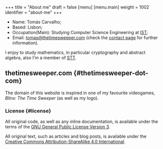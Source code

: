 +++
title = "About me"
draft = false
[menu]
  [menu.main]
    weight = 1002
    identifier = "about-me"
+++

-   Name: Tomás Carvalho;
-   Based: Lisbon;
-   Occupation(Main): Studying Computer Science Engineering at [IST](https://tecnico.ulisboa.pt/en/);
-   Email: [tomas@thetimesweeper.com](mailto:tomas@thetimesweeper.com) (check the [contact page](https://thetimesweeper.com/contact/) for further information).

I enjoy to study mathematics, in particular cryptography and abstract
algebra, also I'm a member of [STT](https://ctftime.org/team/34619).


## thetimesweeper.com {#thetimesweeper-dot-com}

The domain of this website is inspired in one of my favourite
videogames, _Blinx: The Time Sweeper_ (as well as my logo).


### License {#license}

All original code, as well as any inline documentation, is available
under the terms of the [GNU General Public License Version 3](https://www.gnu.org/licenses/gpl-3.0.html).

All original text, such as articles and blog posts, is available under
the [Creative Commons Attribution-ShareAlike 4.0 International](https://creativecommons.org/licenses/by-sa/4.0/legalcode).
